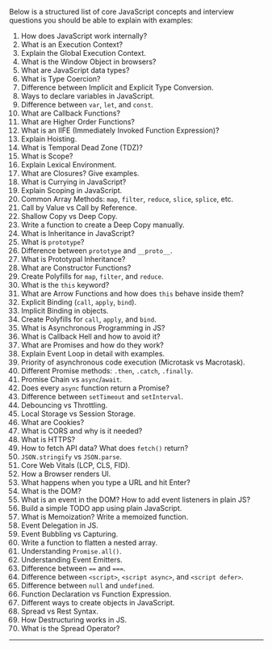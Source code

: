 
Below is a structured list of core JavaScript concepts and interview questions you should be able to explain with examples:

1. How does JavaScript work internally?
2. What is an Execution Context?
3. Explain the Global Execution Context.
4. What is the Window Object in browsers?
5. What are JavaScript data types?
6. What is Type Coercion?
7. Difference between Implicit and Explicit Type Conversion.
8. Ways to declare variables in JavaScript.
9. Difference between `var`, `let`, and `const`.
10. What are Callback Functions?
11. What are Higher Order Functions?
12. What is an IIFE (Immediately Invoked Function Expression)?
13. Explain Hoisting.
14. What is Temporal Dead Zone (TDZ)?
15. What is Scope?
16. Explain Lexical Environment.
17. What are Closures? Give examples.
18. What is Currying in JavaScript?
19. Explain Scoping in JavaScript.
20. Common Array Methods: `map`, `filter`, `reduce`, `slice`, `splice`, etc.
21. Call by Value vs Call by Reference.
22. Shallow Copy vs Deep Copy.
23. Write a function to create a Deep Copy manually.
24. What is Inheritance in JavaScript?
25. What is `prototype`?
26. Difference between `prototype` and `__proto__`.
27. What is Prototypal Inheritance?
28. What are Constructor Functions?
29. Create Polyfills for `map`, `filter`, and `reduce`.
30. What is the `this` keyword?
31. What are Arrow Functions and how does `this` behave inside them?
32. Explicit Binding (`call`, `apply`, `bind`).
33. Implicit Binding in objects.
34. Create Polyfills for `call`, `apply`, and `bind`.
35. What is Asynchronous Programming in JS?
36. What is Callback Hell and how to avoid it?
37. What are Promises and how do they work?
38. Explain Event Loop in detail with examples.
39. Priority of asynchronous code execution (Microtask vs Macrotask).
40. Different Promise methods: `.then`, `.catch`, `.finally`.
41. Promise Chain vs `async`/`await`.
42. Does every `async` function return a Promise?
43. Difference between `setTimeout` and `setInterval`.
44. Debouncing vs Throttling.
45. Local Storage vs Session Storage.
46. What are Cookies?
47. What is CORS and why is it needed?
48. What is HTTPS?
49. How to fetch API data? What does `fetch()` return?
50. `JSON.stringify` vs `JSON.parse`.
51. Core Web Vitals (LCP, CLS, FID).
52. How a Browser renders UI.
53. What happens when you type a URL and hit Enter?
54. What is the DOM?
55. What is an event in the DOM? How to add event listeners in plain JS?
56. Build a simple TODO app using plain JavaScript.
57. What is Memoization? Write a memoized function.
58. Event Delegation in JS.
59. Event Bubbling vs Capturing.
60. Write a function to flatten a nested array.
61. Understanding `Promise.all()`.
62. Understanding Event Emitters.
63. Difference between `==` and `===`.
64. Difference between `<script>`, `<script async>`, and `<script defer>`.
65. Difference between `null` and `undefined`.
66. Function Declaration vs Function Expression.
67. Different ways to create objects in JavaScript.
68. Spread vs Rest Syntax.
69. How Destructuring works in JS.
70. What is the Spread Operator?

---

